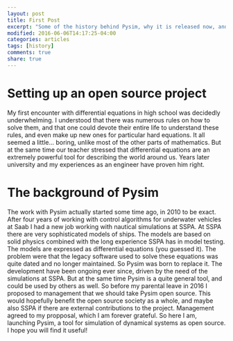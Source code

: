 ```yaml
---
layout: post
title: First Post
excerpt: "Some of the history behind Pysim, why it is released now, and how SSPA made it possible to do so."
modified: 2016-06-06T14:17:25-04:00
categories: articles
tags: [history]
comments: true
share: true
---
```


# Setting up an open source project
My first encounter with differential equations in high school was decidedly underwhelming.
I understood that there was numerous rules on how to solve them, and that one could devote
their entire life to understand these rules, and even make up new ones for particular hard
equations. It all seemed a little... boring, unlike most of the other parts of mathematics.
But at the same time our teacher stressed that differential equations are an extremely powerful
tool for describing the world around us. Years later university and my experiences as an engineer
have proven him right. 

# The background of Pysim
The work with Pysim actually started some time ago, in 2010 to be exact. After four years
of working with control algorithms for underwater vehicles at Saab I had a new job working
with nautical simulations at SSPA. At SSPA there are very sophisticated models of ships.
The models are based on solid physics combined with the long experience SSPA has in model
testing. The models are expressed as differential equations (you guessed it). The problem
were that the legacy software used to solve these equations was quite dated and no longer
maintained. So Pysim was born to replace it. The development have been ongoing ever since,
driven by the need of the simulations at SSPA. But at the same time Pysim is a quite general
tool, and could be used by others as well. So before my parental leave in 2016 I proposed to 
management that we should take Pysim open source. This would hopefully benefit the open source
society as a whole, and maybe also SSPA if there are external contributions to the project.
Management agreed to my propposal, which I am forever grateful. So here I am, launching Pysim,
a tool for simulation of dynamical systems as open source. I hope you will find it useful!

